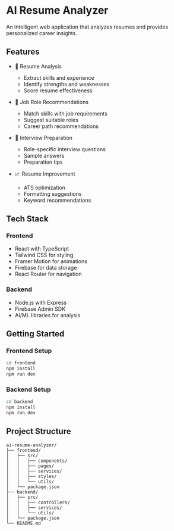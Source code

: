 # AI Resume Analyzer

An intelligent web application that analyzes resumes and provides personalized career insights.

## Features

- 📄 Resume Analysis
  - Extract skills and experience
  - Identify strengths and weaknesses
  - Score resume effectiveness

- 💼 Job Role Recommendations
  - Match skills with job requirements
  - Suggest suitable roles
  - Career path recommendations

- 🎯 Interview Preparation
  - Role-specific interview questions
  - Sample answers
  - Preparation tips

- 📈 Resume Improvement
  - ATS optimization
  - Formatting suggestions
  - Keyword recommendations

## Tech Stack

### Frontend
- React with TypeScript
- Tailwind CSS for styling
- Framer Motion for animations
- Firebase for data storage
- React Router for navigation

### Backend
- Node.js with Express
- Firebase Admin SDK
- AI/ML libraries for analysis

## Getting Started

### Frontend Setup
```bash
cd frontend
npm install
npm run dev
```

### Backend Setup
```bash
cd backend
npm install
npm run dev
```

## Project Structure
```
ai-resume-analyzer/
├── frontend/
│   ├── src/
│   │   ├── components/
│   │   ├── pages/
│   │   ├── services/
│   │   ├── styles/
│   │   └── utils/
│   └── package.json
├── backend/
│   ├── src/
│   │   ├── controllers/
│   │   ├── services/
│   │   └── utils/
│   └── package.json
└── README.md
``` 